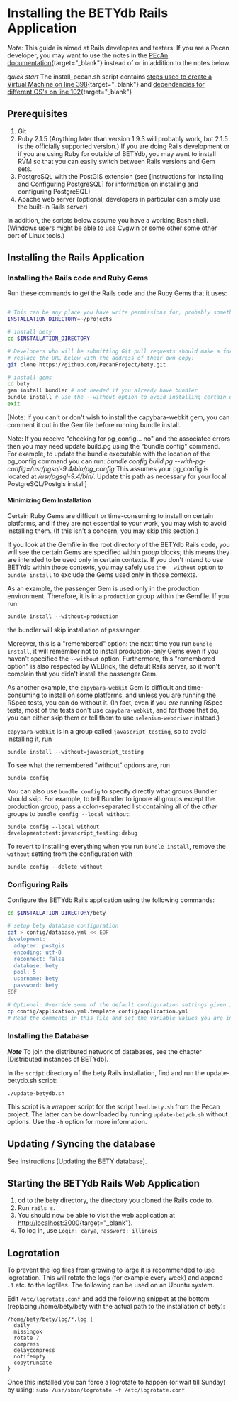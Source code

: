 # Installing the BETYdb Rails Application

*Note:* This guide is aimed at Rails developers and testers.  If you are a Pecan
 developer, you may want to use the notes in the [PEcAn
 documentation](https://pecanproject.github.io/pecan-documentation/master/pecan-setup.html#installing-bety){target="_blank"}
 instead of or in addition to the notes below.

*quick start* The install_pecan.sh script contains [steps used to create a Virtual Machine on line 398](https://github.com/PecanProject/pecan/blob/master/scripts/install_pecan.sh#L398){target="_blank"} and [dependencies for different OS's on line 102](
https://github.com/PecanProject/pecan/blob/master/scripts/install_pecan.sh#L102){target="_blank"}

## Prerequisites

1. Git
2. Ruby 2.1.5 (Anything later than version 1.9.3 will probably work, but 2.1.5 is the officially supported version.) If you are doing Rails development or if you are using Ruby for outside of BETYdb, you may want to install RVM so that you can easily switch between Rails versions and Gem sets.
3. PostgreSQL with the PostGIS extension (see [Instructions for Installing and Configuring PostgreSQL] for information on installing and configuring PostgreSQL)
4. Apache web server (optional; developers in particular can simply use the built-in Rails server)

In addition, the scripts below assume you have a working Bash shell.  (Windows users might be able to use Cygwin or some other some other port of Linux tools.)

## Installing the Rails Application

### Installing the Rails code and Ruby Gems

Run these commands to get the Rails code and the Ruby Gems that it uses:

```bash

# This can be any place you have write permissions for, probably something under your home directory:
INSTALLATION_DIRECTORY=~/projects

# install bety
cd $INSTALLATION_DIRECTORY

# Developers who will be submitting Git pull requests should make a fork of bety.git on GitHub and then
# replace the URL below with the address of their own copy:
git clone https://github.com/PecanProject/bety.git

# install gems
cd bety
gem install bundler # not needed if you already have bundler
bundle install # Use the --without option to avoid installing certain groups of Gems; see below.
exit
```
[Note: If you can't or don't wish to install the capybara-webkit gem, you can comment it out in the Gemfile before running bundle install.

Note: If you receive "checking for pg_config... no" and the associated errors then you may need update build.pg using the "bundle config" command.  For example, to update the bundle executable with the location of the pg_config command you can run: 
*bundle config build.pg --with-pg-config=/usr/pgsql-9.4/bin/pg_config*
This assumes your pg_config is located at */usr/pgsql-9.4/bin/*.  Update this path as necessary for your local PostgreSQL/Postgis install]

#### Minimizing Gem Installation

Certain Ruby Gems are difficult or time-consuming to install on certain platforms, and if they are not essential to your work, you may wish to avoid installing them.  (If this isn't a concern, you may skip this section.)

If you look at the Gemfile in the root directory of the BETYdb Rails code, you will see the certain Gems are specified within _group_ blocks; this means they are intended to be used only in certain contexts.  If you don't intend to use BETYdb within those contexts, you may safely use the `--without` option to `bundle install` to exclude the Gems used only in those contexts.

As an example, the passenger Gem is used only in the production environment.  Therefore, it is in a `production` group within the Gemfile.  If you run

```
bundle install --without=production
```

the bundler will skip installation of passenger.

Moreover, this is a "remembered" option: the next time you run `bundle install`, it will remember not to install production-only Gems even if you haven't specified the `--without` option.  Furthermore, this "remembered option" is also respected by WEBrick, the default Rails server, so it won't complain that you didn't install the passenger Gem.

As another example, the `capybara-webkit` Gem is difficult and time-consuming to install on some platforms, and unless you are running the RSpec tests, you can do without it.  (In fact, even if you _are_ running RSpec tests, most of the tests don't use `capybara-webkit`, and for those that do, you can either skip them or tell them to use `selenium-webdriver` instead.)

`capybara-webkit` is in a group called `javascript_testing`, so to avoid installing it, run

```
bundle install --without=javascript_testing
```

To see what the remembered "without" options are, run

```
bundle config
```

You can also use `bundle config` to specify directly what groups Bundler should skip.  For example, to tell Bundler to ignore all groups except the production group, pass a colon-separated list containing all of the _other_ groups to `bundle config --local without`:

```
bundle config --local without development:test:javascript_testing:debug
```

To revert to installing everything when you run `bundle install`, remove the `without` setting from the configuration with

```
bundle config --delete without
```

### Configuring Rails

Configure the BETYdb Rails application using the following commands:

```bash
cd $INSTALLATION_DIRECTORY/bety

# setup bety database configuration
cat > config/database.yml << EOF
development:
  adapter: postgis
  encoding: utf-8
  reconnect: false
  database: bety
  pool: 5
  username: bety
  password: bety
EOF

# Optional: Override some of the default configuration settings given in config/defaults.yml.
cp config/application.yml.template config/application.yml
# Read the comments in this file and set the variable values you are interested in; delete the other settings.


```

### Installing the Database

_**Note**_ To join the distributed network of databases, see the chapter [Distributed instances of BETYdb].

In the `script` directory of the bety Rails installation, find and run the update-betydb.sh script:

```
./update-betydb.sh
```

This script is a wrapper script for the script `load.bety.sh` from the Pecan project.  The latter can be downloaded by running `update-betydb.sh` without options.  Use the `-h` option for more information.

## Updating / Syncing the database

See instructions [Updating the BETY database].

## Starting the BETYdb Rails Web Application

1. cd to the bety directory, the directory you cloned the Rails code to.
1. Run `rails s`.
1. You should now be able to visit the web application at [http://localhost:3000](http://localhost:3000){target="_blank"}.
1. To log in, use `Login: carya`, `Password: illinois`

## Logrotation

To prevent the log files from growing to large it is recommended to use logrotation. This will rotate the logs (for example every week) and append `.1` etc. to the logfiles. The following can be used on an Ubuntu system.

Edit `/etc/logrotate.conf` and add the following snippet at the bottom (replacing /home/bety/bety with the actual path to the installation of bety):

```
/home/bety/bety/log/*.log {
  daily
  missingok
  rotate 7
  compress
  delaycompress
  notifempty
  copytruncate
}
```

Once this installed you can force a logrotate to happen (or wait till Sunday) by using: `sudo /usr/sbin/logrotate -f /etc/logrotate.conf`
